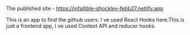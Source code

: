 The published site - https://infallible-shockley-febb27.netlify.app

This is an app to find the github users.
I ve used React Hooks here.This is just a frontend app,
I ve used Context API and reducer hooks.
